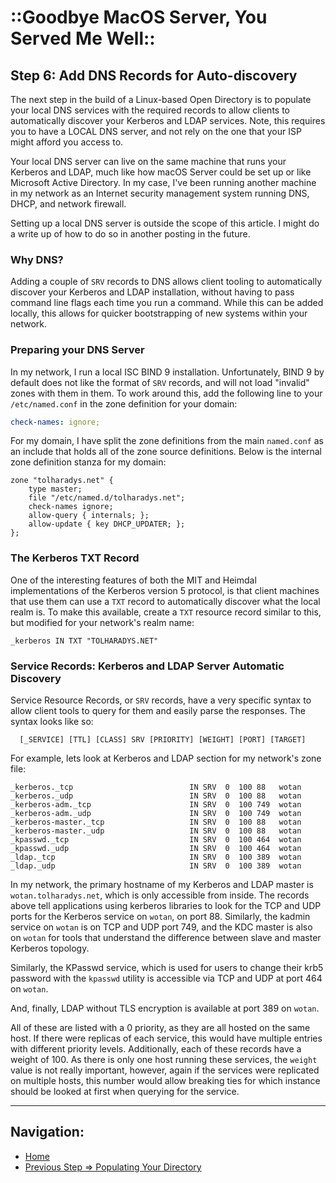 # ::Goodbye MacOS Server, You Served Me Well::

## Step 6: Add DNS Records for Auto-discovery

The next step in the build of a Linux-based Open Directory is to populate your
local DNS services with the required records to allow clients to automatically
discover your Kerberos and LDAP services. Note, this requires you to have a
LOCAL DNS server, and not rely on the one that your ISP might afford you access
to.

Your local DNS server can live on the same machine that runs your Kerberos and
LDAP, much like how macOS Server could be set up or like Microsoft Active
Directory. In my case, I've been running another machine in my network as an
Internet security management system running DNS, DHCP, and network firewall.

Setting up a local DNS server is outside the scope of this article. I might do
a write up of how to do so in another posting in the future.

### Why DNS?

Adding a couple of `SRV` records to DNS allows client tooling to automatically
discover your Kerberos and LDAP installation, without having to pass command
line flags each time you run a command. While this can be added locally, this
allows for quicker bootstrapping of new systems within your network.

### Preparing your DNS Server

In my network, I run a local ISC BIND 9 installation. Unfortunately, BIND 9 by
default does not like the format of `SRV` records, and will not load "invalid"
zones with them in them. To work around this, add the following line to your
`/etc/named.conf` in the zone definition for your domain:

```YAML
check-names: ignore;
```

For my domain, I have split the zone definitions from the main `named.conf` as
an include that holds all of the zone source definitions. Below is the internal
zone definition stanza for my domain:

```DNSZone
zone "tolharadys.net" {
    type master;
    file "/etc/named.d/tolharadys.net";
    check-names ignore;
    allow-query { internals; };
    allow-update { key DHCP_UPDATER; };
};
```

### The Kerberos TXT Record

One of the interesting features of both the MIT and Heimdal implementations of
the Kerberos version 5 protocol, is that client machines that use them can use
a `TXT` record to automatically discover what the local realm is. To make this
available, create a `TXT` resource record similar to this, but modified for
your network's realm name:

```DNSZone
_kerberos IN TXT "TOLHARADYS.NET"
```

### Service Records: Kerberos and LDAP Server Automatic Discovery

Service Resource Records, or `SRV` records, have a very specific syntax to
allow client tools to query for them and easily parse the responses. The
syntax looks like so:

```
  [_SERVICE] [TTL] [CLASS] SRV [PRIORITY] [WEIGHT] [PORT] [TARGET]

```

For example, lets look at Kerberos and LDAP section for my network's zone file:

```DNSZone
_kerberos._tcp                          IN SRV  0  100 88   wotan
_kerberos._udp                          IN SRV  0  100 88   wotan
_kerberos-adm._tcp                      IN SRV  0  100 749  wotan
_kerberos-adm._udp                      IN SRV  0  100 749  wotan
_kerberos-master._tcp                   IN SRV  0  100 88   wotan
_kerberos-master._udp                   IN SRV  0  100 88   wotan
_kpasswd._tcp                           IN SRV  0  100 464  wotan
_kpasswd._udp                           IN SRV  0  100 464  wotan
_ldap._tcp                              IN SRV  0  100 389  wotan
_ldap._udp                              IN SRV  0  100 389  wotan
```

In my network, the primary hostname of my Kerberos and LDAP master is 
`wotan.tolharadys.net`, which is only accessible from inside. The records above
tell applications using kerberos libraries to look for the TCP and UDP ports
for the Kerberos service on `wotan`, on port 88. Similarly, the kadmin service
on `wotan` is on TCP and UDP port 749, and the KDC master is also on `wotan`
for tools that understand the difference between slave and master Kerberos
topology.

Similarly, the KPasswd service, which is used for users to change their krb5
password with the `kpasswd` utility is accessible via TCP and UDP at port 464
on `wotan`.

And, finally, LDAP without TLS encryption is available at port 389 on `wotan`.

All of these are listed with a 0 priority, as they are all hosted on the same
host. If there were replicas of each service, this would have multiple entries
with different priority levels. Additionally, each of these records have a
weight of 100. As there is only one host running these services, the `weight`
value is not really important, however, again if the services were replicated
on multiple hosts, this number would allow breaking ties for which instance
should be looked at first when querying for the service.

---

## Navigation:


* [Home](https://greeneg.github.io)
* [Previous Step => Populating Your Directory](populating_your_ldap.md)
